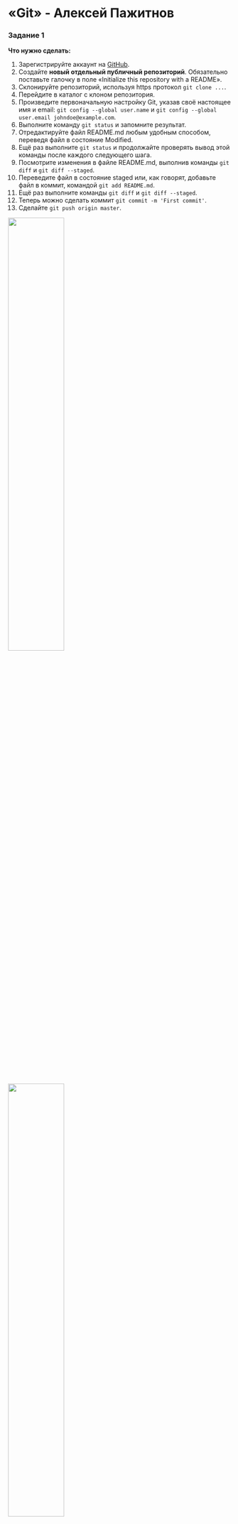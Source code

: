 # «Git» - Алексей Пажитнов

### Задание 1

**Что нужно сделать:**

1. Зарегистрируйте аккаунт на [GitHub](https://github.com/).
1. Создайте  **новый отдельный публичный репозиторий**. Обязательно поставьте галочку в поле «Initialize this repository with a README».
2. Склонируйте репозиторий, используя https протокол `git clone ...`.
3. Перейдите в каталог с клоном репозитория.
1. Произведите первоначальную настройку Git, указав своё настоящее имя и email: `git config --global user.name` и `git config --global user.email johndoe@example.com`.
1. Выполните команду `git status` и запомните результат.
1. Отредактируйте файл README.md любым удобным способом, переведя файл в состояние Modified.
1. Ещё раз выполните `git status` и продолжайте проверять вывод этой команды после каждого следующего шага.
1. Посмотрите изменения в файле README.md, выполнив команды `git diff` и `git diff --staged`.
1. Переведите файл в состояние staged или, как говорят, добавьте файл в коммит, командой `git add README.md`.
1. Ещё раз выполните команды `git diff` и `git diff --staged`.
1. Теперь можно сделать коммит `git commit -m 'First commit'`.
1. Сделайте `git push origin master`.

<img src = "https://github.com/alexpajitnov111/sdvps-homeworks/blob/main/img/08-1/01-01.png" width = 50%>

<img src = "https://github.com/alexpajitnov111/sdvps-homeworks/blob/main/img/08-1/01-02.png" width = 50%>

<img src = "https://github.com/alexpajitnov111/sdvps-homeworks/blob/main/img/08-1/01-03.png" width = 50%>

<img src = "https://github.com/alexpajitnov111/sdvps-homeworks/blob/main/img/08-1/01-04.png" width = 50%>

<img src = "https://github.com/alexpajitnov111/sdvps-homeworks/blob/main/img/08-1/01-05.png" width = 50%>

<img src = "https://github.com/alexpajitnov111/sdvps-homeworks/blob/main/img/08-1/01-06.png" width = 50%>

<img src = "https://github.com/alexpajitnov111/sdvps-homeworks/blob/main/img/08-1/01-07.png" width = 50%>

<img src = "https://github.com/alexpajitnov111/sdvps-homeworks/blob/main/img/08-1/01-08.png" width = 50%>


В качестве ответа добавьте ссылку на этот коммит в ваш md-файл с решением.

https://github.com/alexpajitnov111/Git/commit/3e3e621eac09afa0bbca4a84dcbec78baaac97da


---

### Задание 2

**Что нужно сделать:**

1. Создайте файл .gitignore (обратите внимание на точку в начале файла) и проверьте его статус сразу после создания.
1. Добавьте файл .gitignore в следующий коммит `git add...`.
1. Напишите правила в этом файле, чтобы игнорировать любые файлы `.pyc`, а также все файлы в директории `cache`.
1. Сделайте коммит и пуш.

<img src = "https://github.com/alexpajitnov111/sdvps-homeworks/blob/main/img/08-1/02-1.png" width = 50%>

<img src = "https://github.com/alexpajitnov111/sdvps-homeworks/blob/main/img/08-1/02-2.png" width = 50%>

<img src = "https://github.com/alexpajitnov111/sdvps-homeworks/blob/main/img/08-1/02-3.png" width = 50%>

<img src = "https://github.com/alexpajitnov111/sdvps-homeworks/blob/main/img/08-1/02-4.png" width = 50%>

<img src = "https://github.com/alexpajitnov111/sdvps-homeworks/blob/main/img/08-1/02-5.png" width = 50%>


В качестве ответа добавьте ссылку на этот коммит в ваш md-файл с решением.

https://github.com/alexpajitnov111/Git/commit/dc9c66b1e962217488f99833ad1f63af5311183e


---

### Задание 3

**Что нужно сделать:**

1. Создайте новую ветку dev и переключитесь на неё.
2. Создайте в ветке dev файл test.sh с произвольным содержимым.
3. Сделайте несколько коммитов и пушей  в ветку dev, имитируя активную работу над  файлом в процессе разработки.
4. Переключитесь на основную ветку.
5. Добавьте файл main.sh в основной ветке с произвольным содержимым, сделайте комит и пуш . Так имитируется продолжение общекомандной разработки в основной ветке во время разработки отдельного функционала в dev  ветке.
6. Сделайте мердж dev  ветки в основную с помощью git merge dev. Напишите осмысленное сообщение в появившееся окно комита.
7. Сделайте пуш в основной ветке.
8. Не удаляйте ветку dev.

<img src = "https://github.com/alexpajitnov111/sdvps-homeworks/blob/main/img/08-1/02-6.png" width = 50%>

<img src = "https://github.com/alexpajitnov111/sdvps-homeworks/blob/main/img/08-1/02-7.png" width = 50%>

<img src = "https://github.com/alexpajitnov111/sdvps-homeworks/blob/main/img/08-1/02-8.png" width = 50%>


В качестве ответа прикрепите ссылку на граф коммитов https://github.com/ваш-логин/ваш-репозиторий/network в ваш md-файл с решением.

https://github.com/alexpajitnov111/Git/network

---
## Дополнительные задания* (со звёздочкой)

Их выполнение необязательное и не влияет на получение зачёта по домашнему заданию. Можете их решить, если хотите лучше разобраться в материале.

---
### Задание 4*

Сэмулируем конфликт. Перед выполнением изучите [документацию](https://git-scm.com/book/ru/v2/%D0%98%D0%BD%D1%81%D1%82%D1%80%D1%83%D0%BC%D0%B5%D0%BD%D1%82%D1%8B-Git-%D0%9F%D1%80%D0%BE%D0%B4%D0%B2%D0%B8%D0%BD%D1%83%D1%82%D0%BE%D0%B5-%D1%81%D0%BB%D0%B8%D1%8F%D0%BD%D0%B8%D0%B5).

**Что нужно сделать:**

1. Создайте ветку conflict и переключитесь на неё.
2. Внесите изменения в файл test.sh. 
3. Сделайте коммит и пуш.
4. Переключитесь на основную ветку.
5. Измените ту же самую строчку в файле test.sh.
6. Сделайте коммит и пуш.
7. Сделайте мердж ветки conflict в основную ветку и решите конфликт так, чтобы в результате в файле оказался код из ветки conflict.

В качестве ответа на задание прикрепите ссылку на граф коммитов https://github.com/ваш-логин/ваш-репозиторий/network в ваш md-файл с решением.
